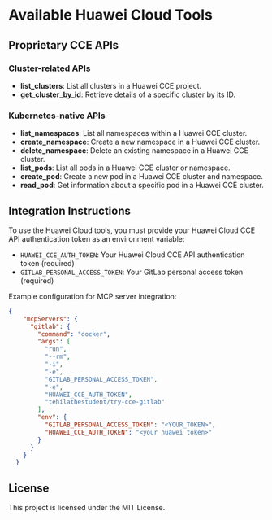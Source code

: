 # Available Huawei Cloud Tools

## Proprietary CCE APIs

### Cluster-related APIs
- **list_clusters**: List all clusters in a Huawei CCE project.
- **get_cluster_by_id**: Retrieve details of a specific cluster by its ID.


### Kubernetes-native APIs

- **list_namespaces**: List all namespaces within a Huawei CCE cluster.
- **create_namespace**: Create a new namespace in a Huawei CCE cluster.
- **delete_namespace**: Delete an existing namespace in a Huawei CCE cluster.
- **list_pods**: List all pods in a Huawei CCE cluster or namespace.
- **create_pod**: Create a new pod in a Huawei CCE cluster and namespace.
- **read_pod**: Get information about a specific pod in a Huawei CCE cluster.




## Integration Instructions

To use the Huawei Cloud tools, you must provide your Huawei Cloud CCE API authentication token as an environment variable:

- `HUAWEI_CCE_AUTH_TOKEN`: Your Huawei Cloud CCE API authentication token (required)
- `GITLAB_PERSONAL_ACCESS_TOKEN`: Your GitLab personal access token (required)

Example configuration for MCP server integration:

```json
{
    "mcpServers": { 
      "gitlab": {
        "command": "docker",
        "args": [
          "run",
          "--rm",
          "-i",
          "-e",
          "GITLAB_PERSONAL_ACCESS_TOKEN",
          "-e",
          "HUAWEI_CCE_AUTH_TOKEN",
          "tehilathestudent/try-cce-gitlab"
        ],
        "env": {
          "GITLAB_PERSONAL_ACCESS_TOKEN": "<YOUR_TOKEN>",
          "HUAWEI_CCE_AUTH_TOKEN": "<your huawei token>"
        }
      }
    }
  }
```

## License

This project is licensed under the MIT License.
